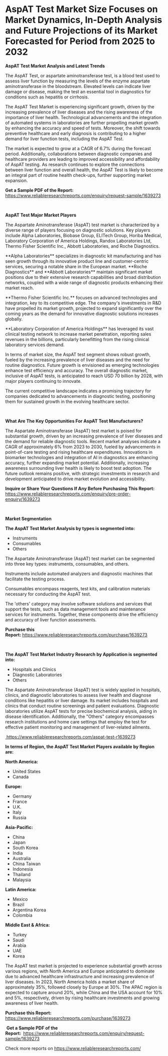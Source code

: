 <p><h1>AspAT Test Market Size Focuses on Market Dynamics, In-Depth Analysis and Future Projections of its Market Forecasted for Period from 2025 to 2032</h1></p><p><strong>AspAT Test Market Analysis and Latest Trends</strong></p>
<p><p>The AspAT Test, or aspartate aminotransferase test, is a blood test used to assess liver function by measuring the levels of the enzyme aspartate aminotransferase in the bloodstream. Elevated levels can indicate liver damage or disease, making the test an essential tool in diagnostics for conditions such as hepatitis or cirrhosis.</p><p>The AspAT Test Market is experiencing significant growth, driven by the increasing prevalence of liver diseases and the rising awareness of the importance of liver health. Technological advancements and the integration of automated systems in laboratories are further propelling market growth by enhancing the accuracy and speed of tests. Moreover, the shift towards preventive healthcare and early diagnosis is contributing to a higher demand for liver function tests, including the AspAT Test.</p><p>The market is expected to grow at a CAGR of 6.7% during the forecast period. Additionally, collaborations between diagnostic companies and healthcare providers are leading to improved accessibility and affordability of AspAT testing. As research continues to explore the connections between liver function and overall health, the AspAT Test is likely to become an integral part of routine health check-ups, further supporting market expansion.</p></p>
<p><strong>Get a Sample PDF of the Report:&nbsp;</strong> <a href="https://www.reliableresearchreports.com/enquiry/request-sample/1639273?utm_campaign=36&utm_medium=2&utm_source=Github&utm_content=ia&utm_term=03032025&utm_id=aspat-test">https://www.reliableresearchreports.com/enquiry/request-sample/1639273</a></p>
<p>&nbsp;</p>
<p><strong>AspAT Test Major Market Players</strong></p>
<p><p>The Aspartate Aminotransferase (AspAT) test market is characterized by a diverse range of players focusing on diagnostic solutions. Key players include Alpha Laboratories, Biobase Group, ELITech Group, Horiba Medical, Laboratory Corporation of America Holdings, Randox Laboratories Ltd, Thermo Fisher Scientific Inc., Abbott Laboratories, and Roche Diagnostics. </p><p>**Alpha Laboratories** specializes in diagnostic kit manufacturing and has seen growth through its innovative product line and customer-centric services, securing a notable share in the European market. **Roche Diagnostics** and **Abbott Laboratories** maintain significant market positions due to their extensive research capabilities and broad distribution networks, coupled with a wide range of diagnostic products enhancing their market reach.</p><p>**Thermo Fisher Scientific Inc.** focuses on advanced technologies and integration, key to its competitive edge. The company's investments in R&D have propelled its market growth, projected to expand significantly over the coming years as the demand for innovative diagnostic solutions increases globally.</p><p>**Laboratory Corporation of America Holdings** has leveraged its vast clinical testing network to increase market penetration, reporting sales revenues in the billions, particularly benefitting from the rising clinical laboratory services demand.</p><p>In terms of market size, the AspAT test segment shows robust growth, fueled by the increasing prevalence of liver diseases and the need for routine diagnostics. Future growth is envisioned as emerging technologies enhance test efficiency and accuracy. The overall diagnostic market, inclusive of AspAT tests, is anticipated to reach USD 70 billion by 2028, with major players continuing to innovate.</p><p>The current competitive landscape indicates a promising trajectory for companies dedicated to advancements in diagnostic testing, positioning them for sustained growth in the evolving healthcare sector.</p></p>
<p>&nbsp;</p>
<p><strong>What Are The Key Opportunities For AspAT Test Manufacturers?</strong></p>
<p><p>The Aspartate Aminotransferase (AspAT) test market is poised for substantial growth, driven by an increasing prevalence of liver diseases and the demand for reliable diagnostic tools. Recent market analyses indicate a CAGR of approximately 6% from 2023 to 2030, fueled by advancements in point-of-care testing and rising healthcare expenditures. Innovations in biomarker technologies and integration of AI in diagnostics are enhancing accuracy, further expanding market potential. Additionally, increasing awareness surrounding liver health is likely to boost test adoption. The future outlook remains positive, with strategic investments in research and development anticipated to drive market evolution and accessibility.</p></p>
<p><strong>Inquire or Share Your Questions If Any Before Purchasing This Report:</strong> <a href="https://www.reliableresearchreports.com/enquiry/pre-order-enquiry/1639273?utm_campaign=36&utm_medium=2&utm_source=Github&utm_content=ia&utm_term=03032025&utm_id=aspat-test">https://www.reliableresearchreports.com/enquiry/pre-order-enquiry/1639273</a></p>
<p>&nbsp;</p>
<p><strong>Market Segmentation</strong></p>
<p><strong>The AspAT Test Market Analysis by types is segmented into:</strong></p>
<p><ul><li>Instruments</li><li>Consumables</li><li>Others</li></ul></p>
<p><p>The Aspartate Aminotransferase (AspAT) test market can be segmented into three key types: instruments, consumables, and others. </p><p>Instruments include automated analyzers and diagnostic machines that facilitate the testing process. </p><p>Consumables encompass reagents, test kits, and calibration materials necessary for conducting the AspAT test. </p><p>The 'others' category may involve software solutions and services that support the tests, such as data management tools and maintenance services for instruments. Together, these components drive the efficiency and accuracy of liver function assessments.</p></p>
<p><strong>Purchase this Report:&nbsp;</strong><a href="https://www.reliableresearchreports.com/purchase/1639273?utm_campaign=36&utm_medium=2&utm_source=Github&utm_content=ia&utm_term=03032025&utm_id=aspat-test">https://www.reliableresearchreports.com/purchase/1639273</a></p>
<p>&nbsp;</p>
<p><strong>The AspAT Test Market Industry Research by Application is segmented into:</strong></p>
<p><ul><li>Hospitals and Clinics</li><li>Diagnostic Laboratories</li><li>Others</li></ul></p>
<p><p>The Aspartate Aminotransferase (AspAT) test is widely applied in hospitals, clinics, and diagnostic laboratories to assess liver health and diagnose conditions like hepatitis or liver damage. Its market includes hospitals and clinics that conduct routine screenings and patient evaluations. Diagnostic laboratories utilize AspAT tests for precise biochemical analysis, aiding in disease identification. Additionally, the "Others" category encompasses research institutions and home care settings that employ the test for effective patient monitoring and management of liver-related ailments.</p></p>
<p><a href="https://www.reliableresearchreports.com/aspat-test-r1639273?utm_campaign=36&utm_medium=2&utm_source=Github&utm_content=ia&utm_term=03032025&utm_id=aspat-test">&nbsp;https://www.reliableresearchreports.com/aspat-test-r1639273</a></p>
<p><strong>In terms of Region, the AspAT Test Market Players available by Region are:</strong></p>
<p>
    <p> <strong> North America: </strong>
        <ul>
            <li>United States</li>
            <li>Canada</li>
        </ul>
        </p> 
    <p> <strong> Europe: </strong>
        <ul>
            <li>Germany</li>
            <li>France</li>
            <li>U.K.</li>
            <li>Italy</li>
            <li>Russia</li>
        </ul>
        </p> 
    <p> <strong> Asia-Pacific: </strong>
        <ul>
            <li>China</li>
            <li>Japan</li>
            <li>South Korea</li>
            <li>India</li>
            <li>Australia</li>
            <li>China Taiwan</li>
            <li>Indonesia</li>
            <li>Thailand</li>
            <li>Malaysia</li>
        </ul>
        </p> 
    <p> <strong> Latin America: </strong>
        <ul>
            <li>Mexico</li>
            <li>Brazil</li>
            <li>Argentina Korea</li>
            <li>Colombia</li>
        </ul>
        </p> 
    <p> <strong> Middle East & Africa: </strong>
        <ul>
            <li>Turkey</li>
            <li>Saudi</li>
            <li>Arabia</li>
            <li>UAE</li>
            <li>Korea</li>
        </ul>
    </p>
    </p>
<p><p>The AspAT test market is projected to experience substantial growth across various regions, with North America and Europe anticipated to dominate due to advanced healthcare infrastructure and increasing prevalence of liver diseases. In 2023, North America holds a market share of approximately 35%, followed closely by Europe at 30%. The APAC region is expected to capture around 20%, while China and the USA account for 10% and 5%, respectively, driven by rising healthcare investments and growing awareness of liver health.</p></p>
<p><strong>Purchase this Report: </strong><a href="https://www.reliableresearchreports.com/purchase/1639273?utm_campaign=36&utm_medium=2&utm_source=Github&utm_content=ia&utm_term=03032025&utm_id=aspat-test">https://www.reliableresearchreports.com/purchase/1639273</a></p>
<p>&nbsp;<strong>Get a Sample PDF of the Report:&nbsp;&nbsp;</strong><a href="https://www.reliableresearchreports.com/enquiry/request-sample/1639273?utm_campaign=36&utm_medium=2&utm_source=Github&utm_content=ia&utm_term=03032025&utm_id=aspat-test">https://www.reliableresearchreports.com/enquiry/request-sample/1639273</a></p>
<p><strong></strong></p>
<p>Check more reports on <a href="https://www.reliableresearchreports.com/?utm_campaign=36&utm_medium=2&utm_source=Github&utm_content=ia&utm_term=03032025&utm_id=aspat-test">https://www.reliableresearchreports.com/</a></p>